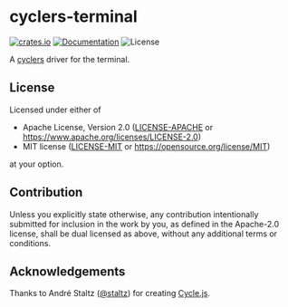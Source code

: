 # cyclers-terminal

[![crates.io](https://img.shields.io/crates/v/cyclers-terminal.svg)](https://crates.io/crates/cyclers-terminal)
[![Documentation](https://docs.rs/cyclers-terminal/badge.svg)](https://docs.rs/cyclers-terminal)
![License](https://img.shields.io/crates/l/cyclers-terminal.svg)

A [cyclers] driver for the terminal.

[cyclers]: https://github.com/teohhanhui/cyclers

## License

Licensed under either of

* Apache License, Version 2.0
    ([LICENSE-APACHE] or <https://www.apache.org/licenses/LICENSE-2.0>)
* MIT license
    ([LICENSE-MIT] or <https://opensource.org/license/MIT>)

at your option.

[LICENSE-APACHE]: LICENSE-APACHE
[LICENSE-MIT]: LICENSE-MIT

## Contribution

Unless you explicitly state otherwise, any contribution intentionally submitted
for inclusion in the work by you, as defined in the Apache-2.0 license, shall be
dual licensed as above, without any additional terms or conditions.

## Acknowledgements

Thanks to André Staltz ([@staltz]) for creating [Cycle.js].

[@staltz]: https://github.com/staltz
[Cycle.js]: https://cycle.js.org/
